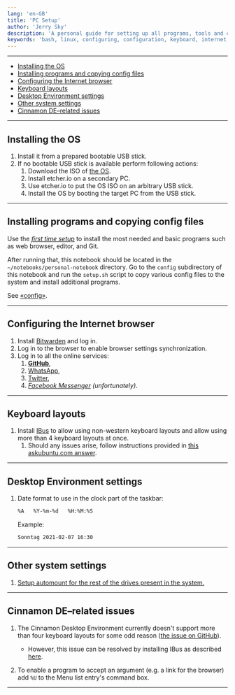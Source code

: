 ```yaml
---
lang: 'en-GB'
title: 'PC Setup'
author: 'Jerry Sky'
description: 'A personal guide for setting up all programs, tools and configuration files for personal use.'
keywords: 'bash, linux, configuring, configuration, keyboard, internet, browser, definitions, system, os, user, experience'
---
```


---

- [Installing the OS](#installing-the-os)
- [Installing programs and copying config files](#installing-programs-and-copying-config-files)
- [Configuring the Internet browser](#configuring-the-internet-browser)
- [Keyboard layouts](#keyboard-layouts)
- [Desktop Environment settings](#desktop-environment-settings)
- [Other system settings](#other-system-settings)
- [Cinnamon DE–related issues](#cinnamon-derelated-issues)

---

## Installing the OS

1. Install it from a prepared bootable USB stick.
2. If no bootable USB stick is available perform following actions:
    1. Download the ISO of [the OS](https://linuxmint.com/download.php).
    2. Install etcher.io on a secondary PC.
    3. Use etcher.io to put the OS ISO on an arbitrary USB stick.
    4. Install the OS by booting the target PC from the USB stick.

---

## Installing programs and copying config files

Use the [*first time setup*](../config/readme.md#first-time-setup) to install the most needed and basic programs such as web browser, editor, and Git.

After running that, this notebook should be located in the `~/notebooks/personal-notebook` directory. Go to the `config` subdirectory of this notebook and run the `setup.sh` script to copy various config files to the system and install additional programs.

See [«config»](../config/readme.md).

---

## Configuring the Internet browser

1. Install [Bitwarden](https://bitwarden.com/#download) and log in.
2. Log in to the browser to enable browser settings synchronization.
3. Log in to all the online services:
    1. [**GitHub**](https://github.com/login),
    2. [WhatsApp](https://web.whatsapp.com/),
    3. [Twitter](https://twitter.com/),
    4. [*Facebook Messenger*](https://www.messenger.com/) *(unfortunately)*.

---

## Keyboard layouts

1. Install [IBus](https://forums.linuxmint.com/viewtopic.php?t=160272) to allow using non-western keyboard layouts and allow using more than 4 keyboard layouts at once.
    1. Should any issues arise, follow instructions provided in [this askubuntu.com answer](https://askubuntu.com/a/793046).

---

## Desktop Environment settings

1. Date format to use in the clock part of the taskbar:

    ```txt
    %A   %Y-%m-%d   %H:%M:%S
    ```

    Example:

    ```txt
    Sonntag 2021-02-07 16:30
    ```

---

## Other system settings

1. [Setup automount for the rest of the drives present in the system.](https://fossbytes.com/how-to-auto-mount-partitions-on-boot-in-linux-easily/)

---

## Cinnamon DE–related issues

1. The Cinnamon Desktop Environment currently doesn't support more than four keyboard layouts for some odd reason ([the issue on GitHub](https://github.com/linuxmint/cinnamon/issues/3212#issuecomment-337725452)).
    - However, this issue can be resolved by installing IBus as described [here](#keyboard-layouts).

2. To enable a program to accept an argument (e.g. a link for the browser) add `%U` to the Menu list entry's command box.

---
